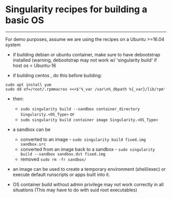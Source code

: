 # Singularity recipes for building a basic OS

---

For demo purposes, assume we are using the recipes on a Ubuntu >=16.04  system

   - if building debian  or ubuntu container, make sure to have debootstrap installed
     (warning, debootstrap may not work w/ 'singularity build' if host os < Ubuntu-16

   - if building centos , do this before building:
   ```
   sudo apt install yum
   sudo dd of=/root/.rpmmacros <<<$'%_var /var\n%_dbpath %{_var}/lib/rpm'
   ```
   - then:
      - `sudo singularity build --sandbox container_directory Singularity.<OS_Type>`
     or
      - `sudo singularity build container image Singularity.<OS_Type>`
   - a sandbox can be
      -  converted to an image - `sudo singularity build fixed.img sandbox.src`
      -  converted from an image back to a sandbox - `sudo singularity build --sandbox sandbox.dst fixed.img`
      -  removed  `sudo rm -fr sandbox/`

   - an image can be used to create a temporary environment (shell/exec) or execute default
     runscripts or apps built into it.

   - OS container build without admin privilege may not work correctly in all situations
     (This may have to do with suid root executables)
